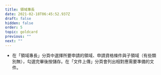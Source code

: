 ```yaml
---
title: 領域專長
date: 2021-02-18T06:45:52.937Z
draft: false
hidden: false
order: 5
topic: goldcard
previous: ""
next: ""
---
```

* 在「領域專長」分頁中選擇所要申請的領域、申請資格條件與子領域（有些類別無），勾選完畢後按儲存。在「文件上傳」分頁會列出相對應需要準備的文件。